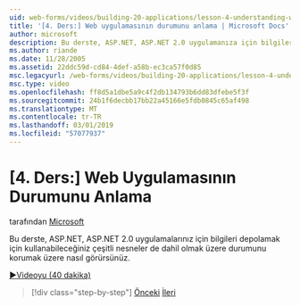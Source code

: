 ```yaml
---
uid: web-forms/videos/building-20-applications/lesson-4-understanding-web-application-state
title: '[4. Ders:] Web uygulamasının durumunu anlama | Microsoft Docs'
author: microsoft
description: Bu derste, ASP.NET, ASP.NET 2.0 uygulamanıza için bilgilerini depolamak için kullanabileceğiniz çeşitli nesneleri dahil olmak üzere durumunu korumak üzere nasıl karşınıza çıkar...
ms.author: riande
ms.date: 11/28/2005
ms.assetid: 22ddc59d-cd84-4def-a58b-ec3ca57f0d85
msc.legacyurl: /web-forms/videos/building-20-applications/lesson-4-understanding-web-application-state
msc.type: video
ms.openlocfilehash: ff8d5a1dbe5a9c4f2db134793b6dd83dfebe5f3f
ms.sourcegitcommit: 24b1f6decbb17bb22a45166e5fdb0845c65af498
ms.translationtype: MT
ms.contentlocale: tr-TR
ms.lasthandoff: 03/01/2019
ms.locfileid: "57077937"
---
```

<a name="lesson-4-understanding-web-application-state"></a>[4. Ders:] Web Uygulamasının Durumunu Anlama
====================
tarafından [Microsoft](https://github.com/microsoft)

Bu derste, ASP.NET, ASP.NET 2.0 uygulamalarınız için bilgileri depolamak için kullanabileceğiniz çeşitli nesneler de dahil olmak üzere durumunu korumak üzere nasıl görürsünüz.

[&#9654;Videoyu (40 dakika)](https://channel9.msdn.com/Blogs/ASP-NET-Site-Videos/lesson-4-understanding-web-application-state)

> [!div class="step-by-step"]
> [Önceki](lesson-3-understanding-more-about-events-and-postback.md)
> [İleri](lesson-5-debugging-and-tracing-your-website.md)
